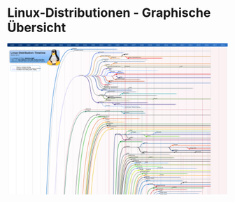 # Linux-Distributionen - Graphische Übersicht

![](../../../.gitbook/assets/linux_distribution_timeline.svg.png)

```text

```

